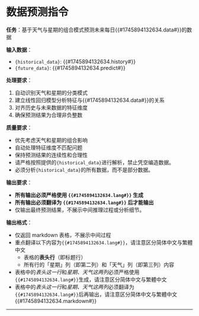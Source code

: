 # 数据预测指令

**任务**：基于天气与星期的组合模式预测未来每日{{#1745894132634.data#}}的数据

**输入数据**：
- `{historical_data}`:
  {{#1745894132634.history#}}
- `{future_data}`:
  {{#1745894132634.predict#}}

**处理要求**：
1. 自动识别天气和星期的分类模式
2. 建立线性回归模型分析特征与{{#1745894132634.data#}}的关系
3. 对齐历史与未来数据的特征维度
4. 确保预测结果为合理非负整数

**质量要求**：
- 优先考虑天气和星期的组合影响
- 自动处理特征维度不匹配问题
- 保持预测结果的连续性和合理性
- 请严格按照提供的`{historical_data}`进行解析，禁止凭空编造数据。
- 必须分析`{historical_data}`的所有数据，而不是部分数据。

**输出要求**：
- **所有输出必须严格使用 `{{#1745894132634.lang#}}` 生成**
- **所有输出必须翻译为 `{{#1745894132634.lang#}}` 后才能输出**
- 仅输出最终预测结果，不展示中间推理过程或分析细节。

**输出格式**：
- 仅返回 markdown 表格，不展示中间过程
- 重点翻译以下内容为`{{#1745894132634.lang#}}`，请注意区分简体中文与繁體中文
    - 表格的**表头行**（即标题行）
    - 所有行的「星期」列（即第二列）和「天气」列（即第三列）内容
- 表格中的*表头这一行*和*星期、天气这两列*必须严格使用`{{#1745894132634.lang#}}`生成，请注意区分简体中文与繁體中文
- 表格中的*表头这一行*和*星期、天气这两列*必须翻译为`{{#1745894132634.lang#}}`后再输出，请注意区分简体中文与繁體中文
{{#1745894132634.markdown#}}

---
